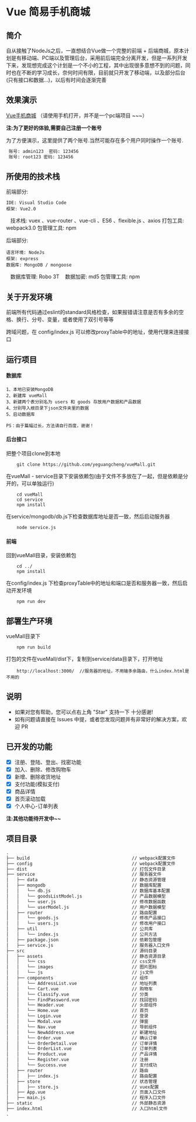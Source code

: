 # Vue 简易手机商城

## 简介

自从接触了NodeJs之后，一直想结合Vue做一个完整的前端 + 后端商城，原本计划是有移动端、PC端以及管理后台，采用前后端完全分离开发，但是一系列开发下来，发现想完成这个计划是一个不小的工程，其中出现很多意想不到的问题，同时也在不断的学习成长，奈何时间有限，目前就只开发了移动端，以及部分后台(只有接口和数据...)，以后有时间会逐渐完善

## 效果演示

[Vue手机商城](http://114.67.236.62) （请使用手机打开，并不是一个pc端项目 ~~~）

__注:为了更好的体验,需要自己注册一个账号__

为了方便演示，这里提供了两个账号.当然可能存在多个用户同时操作一个账号.

```txt
 账号: admin123  密码: 123456
 账号: root123 密码: 123456
```

## 所使用的技术栈

前端部分:

    IDE: Visual Studio Code
    框架: Vue2.0
    技术栈: vuex 、vue-router 、vue-cli 、ES6 、flexible.js 、axios
    打包工具: webpack3.0
    包管理工具: npm

后端部分:

    语言环境: NodeJs
    框架: express
    数据库: MongoDB / mongoose
    数据库管理: Robo 3T
    数据加密: md5
    包管理工具: npm


## 关于开发环境

前端所有代码通过eslint的standard风格检查，如果报错请注意是否有多余的空格、换行、分号、变量，或者使用了双引号等等

跨域问题，在 config/index.js 可以修改proxyTable中的地址，使用代理来连接接口


## 运行项目

#### 数据库

    1、本地已安装MongoDB
    2、新建库 vueMall
    3、新建两个表分别名为 users 和 goods 存放用户数据和产品数据
    4、分别导入根目录下json文件夹里的数据
    5、启动数据库

    PS：由于篇幅过长，方法请自行百度，谢谢！

#### 后台接口

把整个项目clone到本地
```shell
    git clone https://github.com/yeguangcheng/vueMall.git
```
在vueMall - service目录下安装依赖包(由于文件不多放在了一起，但是依赖是分开的，可以单独运行)
```shell
    cd vueMall
    cd service
    npm install
```
在service/mongodb/db.js下检查数据库地址是否一致，然后启动服务器
```shell
    node service.js
```

#### 前端

回到vueMall目录，安装依赖包
```shell
    cd ../
    npm install
```
在config/index.js 下检查proxyTable中的地址和端口是否和服务器一致，然后启动开发环境
```shell
    npm run dev
```

## 部署生产环境

vueMall目录下
```shell
    npm run build
```
打包的文件在vueMall/dist下，复制到service/data目录下，打开地址
```shell
    http://localhost:3000/  //服务器的地址，不用输多余路由，什么index.html是不用的
```

## 说明

- 如果对您有帮助，您可以点右上角 "Star" 支持一下 十分感谢!
- 如有问题请直接在 Issues 中提，或者您发现问题并有非常好的解决方案，欢迎 PR

## 已开发的功能

- [x] 注册、登陆、登出、找密功能
- [x] 加入、删除、修改购物车
- [x] 新增、删除收货地址
- [x] 支付功能(模拟支付)
- [x] 商品详情
- [x] 首页滚动加载
- [x] 个人中心-订单列表

__注:其他功能待开发中~~__

## 项目目录

```txt
.
├── build                                       // webpack配置文件
├── config                                      // webpack配置文件
├── dist                                        // 打包文件目录
├── service                                     // 服务器文件
│   ├── data                                    // 静态资源管理
│   ├── mongodb                                 // 数据库配置
│   │   └── db.js                               // 数据库基本配置
│   │   └── goodsListModel.js                   // 产品数据模型
│   │   └── user.js                             // 修改数据函数
│   │   └── userModel.js                        // 用户数据模型
│   ├── router                                  // 路由配置
│   │   └── goods.js                            // 修改产品接口
│   │   └── users.js                            // 修改用户接口
│   ├── util                                    // 公共库
│   │   └── index.js                            // 公共方法
│   ├── package.json                            // 依赖包管理
│   ├── service.js                              // 服务器入口文件
├── src                                         // 源码目录
│   ├── assets                                  // 静态资源目录
│   │   └── css                                 // css文件
│   │   └── images                              // 图片图标
│   │   └── js                                  // js文件
│   ├── components                              // 组件
│   │   └── AddressList.vue                     // 地址列表
│   │   └── Cart.vue                            // 购物车
│   │   └── Classify.vue                        // 分类
│   │   └── FindPassword.vue                    // 找回密码
│   │   └── Header.vue                          // 头部组件
│   │   └── Home.vue                            // 首页
│   │   └── Login.vue                           // 登录
│   │   └── Modal.vue                           // 弹窗
│   │   └── Nav.vue                             // 导航组件
│   │   └── NewAddress.vue                      // 新建地址
│   │   └── Order.vue                           // 确认订单
│   │   └── OrderDetail.vue                     // 订单详情
│   │   └── OrderList.vue                       // 订单列表
│   │   └── Product.vue                         // 产品详情
│   │   └── Register.vue                        // 注册
│   │   └── Success.vue                         // 支付成功
│   ├── router                                  // 路由
│   │   ├── index.js                            // 路由配置
│   ├── store                                   // 状态管理
│   │   ├── store.js                            // vuex配置
│   ├── App.vue                                 // 页面入口文件
│   ├── main.js                                 // 程序入口文件
├── static                                      // 外部静态资源
├── index.html                                  // 入口html文件
.

```
